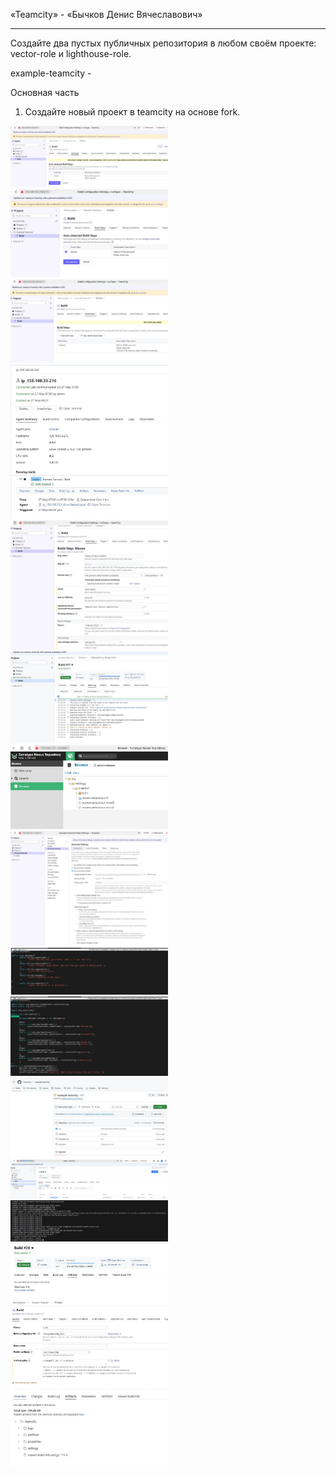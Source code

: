 
«Teamcity» - «Бычков Денис Вячеславович»      
    
--- 

Создайте два пустых публичных репозитория в любом своём проекте: vector-role и lighthouse-role.

example-teamcity - 


Основная часть
1. Создайте новый проект в teamcity на основе fork.

<img src = "img/1.JPG" width = 50%>

<img src = "img/2.JPG" width = 50%>

<img src = "img/21.JPG" width = 50%>

<img src = "img/3.JPG" width = 50%>

<img src = "img/4.JPG" width = 50%>

<img src = "img/6.JPG" width = 50%>

<img src = "img/7.JPG" width = 50%>

<img src = "img/8.JPG" width = 50%>

<img src = "img/10.JPG" width = 50%>

<img src = "img/11.JPG" width = 50%>

<img src = "img/12.JPG" width = 50%>

<img src = "img/13.JPG" width = 50%>

<img src = "img/14.JPG" width = 50%>

<img src = "img/15.JPG" width = 50%>

<img src = "img/16.JPG" width = 50%>

<img src = "img/17.JPG" width = 50%>